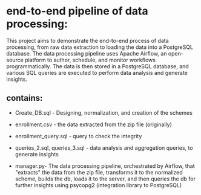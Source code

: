 # end-to-end pipeline of data processing:

This project aims to demonstrate the end-to-end process of data processing, from raw data extraction to loading the data into a PostgreSQL database. The data processing pipeline uses Apache Airflow, an open-source platform to author, schedule, and monitor workflows programmatically. The data is then stored in a PostgreSQL database, and various SQL queries are executed to perform data analysis and generate insights.


## contains:
- Create_DB.sql - Designing, normalization, and creation of the schemes 

- enrollment.csv - the data extracted from the zip file (originally)

- enrollment_query.sql - query to check the integrity

- queries_2.sql, queries_3.sql - data analysis and aggregation queries, to generate insights

- manager.py- The data processing pipeline, orchestrated by Airflow, that "extracts" the data from the zip file, transforms it to the normalized scheme, builds the db, loads it to the server, and then queries the db for further insights using psycopg2 (integration library to PostgreSQL)
